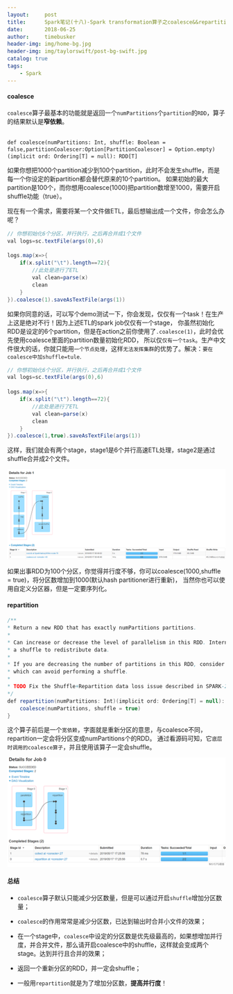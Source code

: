 ```yaml
---
layout:     post
title:      Spark笔记(十八)-Spark transformation算子之coalesce&&repartition
date:       2018-06-25
author:     timebusker
header-img: img/home-bg.jpg
header-img: img/taylorswift/post-bg-swift.jpg
catalog: true
tags:
    - Spark
---
```


#### coalesce

`coalesce`算子最基本的功能就是返回一个`numPartitions`个`partition`的`RDD`，算子的结果默认是**窄依赖**。

```

def coalesce(numPartitions: Int, shuffle: Boolean = false,partitionCoalescer:Option[PartitionCoalescer] = Option.empty)(implicit ord: Ordering[T] = null): RDD[T] 

```

如果你想把1000个partition减少到100个partition，此时不会发生shuffle，而是每一个你设定的新partition都会替代原来的10个partition。
如果初始的最大partition是100个，而你想用coalesce(1000)把partition数增至1000，需要开启shuffle功能（true）。

现在有一个需求，需要将某一个文件做ETL，最后想输出成一个文件，你会怎么办呢？

```java
// 你想初始化6个分区，并行执行，之后再合并成1个文件
val logs=sc.textFile(args(0),6)

logs.map(x=>{
	if(x.split("\t").length==72){
		//此处是进行了ETL
		val clean=parse(x)  
		clean
	}
}).coalesce(1).saveAsTextFile(args(1))
```

如果你同意的话，可以写个demo测试一下，你会发现，仅仅有一个task！在生产上这是绝对不行！因为上述ETL的spark job仅仅有一个stage，
你虽然初始化RDD是设定的6个partition，但是在action之前你使用了`.coalesce(1)`，此时会优先使用coalesce里面的partition数量初始化RDD，
所以仅`仅有一个task`。生产中文件很大的话，你就只能用`一个节点处理`，这样`无法发挥集群`的优势了。解决：`要在coalesce中加shuffle=tule`.

```java
// 你想初始化6个分区，并行执行，之后再合并成1个文件
val logs=sc.textFile(args(0),6)

logs.map(x=>{
	if(x.split("\t").length==72){
		//此处是进行了ETL
		val clean=parse(x)  
		clean
	}
}).coalesce(1,true).saveAsTextFile(args(1))
```

这样，我们就会有两个stage，stage1是6个并行高速ETL处理，stage2是通过shuffle合并成2个文件。

![Spark](/img/spark/18/1.png)

如果出事RDD为100个分区，你觉得并行度不够，你可以coalesce(1000,shuffle = true)，将分区数增加到1000(默认hash partitioner进行重新)，
当然你也可以使用自定义分区器，但是一定要序列化。

#### repartition

```java
/**
* Return a new RDD that has exactly numPartitions partitions.
*
* Can increase or decrease the level of parallelism in this RDD. Internally, this uses
* a shuffle to redistribute data.
*
* If you are decreasing the number of partitions in this RDD, consider using `coalesce`,
* which can avoid performing a shuffle.
*
* TODO Fix the Shuffle+Repartition data loss issue described in SPARK-23207.
*/
def repartition(numPartitions: Int)(implicit ord: Ordering[T] = null): RDD[T] = withScope {
	coalesce(numPartitions, shuffle = true)
}
```

这个算子前后是一个`宽依赖`，字面就是重新分区的意思，与coalesce不同，repartition一定会将分区变成numPartitions个的RDD。
通过看源码可知，它`底层时调用的coalesce算子`，并且使用该算子一定会shuffle。

![Spark](/img/spark/18/2.png)

#### 总结

- `coalesce`算子默认只能减少分区数量，但是可以通过开启`shuffle`增加分区数量；

- `coalesce`的作用常常是减少分区数，已达到输出时合并小文件的效果；

- 在一个stage中，`coalesce`中设定的分区数是优先级最高的，如果想增加并行度，并合并文件，那么请开启coalesce中的shuffle，这样就会变成两个stage。达到并行且合并的效果；

- 返回一个重新分区的RDD，并一定会shuffle；

- 一般用`repartition`就是为了增加分区数，**提高并行度**！
